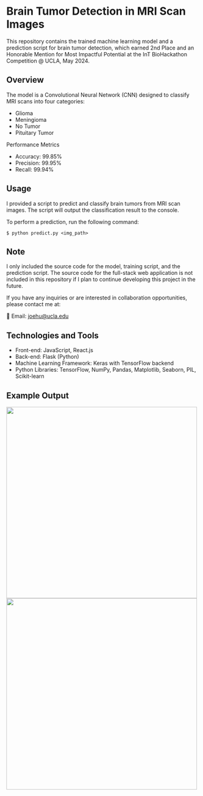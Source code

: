 # Brain Tumor Detection in MRI Scan Images

This repository contains the trained machine learning model and a prediction script for brain tumor detection, which earned 2nd Place and an Honorable Mention for Most Impactful Potential at the InT BioHackathon Competition @ UCLA, May 2024.

## Overview

The model is a Convolutional Neural Network (CNN) designed to classify MRI scans into four categories:
- Glioma
- Meningioma
- No Tumor
- Pituitary Tumor

Performance Metrics
- Accuracy: 99.85%
- Precision: 99.95%
- Recall: 99.94%

## Usage

I provided a script to predict and classify brain tumors from MRI scan images. The script will output the classification result to the console.

To perform a prediction, run the following command:

```
$ python predict.py <img_path>
```

## Note

I only included the source code for the model, training script, and the prediction script. The source code for the full-stack web application is not included in this repository if I plan to continue developing this project in the future.

If you have any inquiries or are interested in collaboration opportunities, please contact me at:

📧 Email: joehu@ucla.edu

## Technologies and Tools
- Front-end: JavaScript, React.js
- Back-end: Flask (Python)
- Machine Learning Framework: Keras with TensorFlow backend
- Python Libraries: TensorFlow, NumPy, Pandas, Matplotlib, Seaborn, PIL, Scikit-learn

## Example Output
<img src="https://github.com/user-attachments/assets/3ab6f442-a533-4d16-9b12-e64c7ac5e972" width="500" />
<img src="https://github.com/user-attachments/assets/7481bc21-5680-40cc-b3cc-9ab5f99bb6c8" width="500" />
